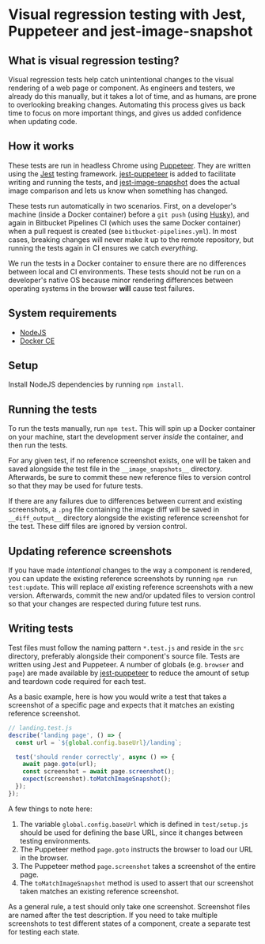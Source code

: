 # Visual regression testing with Jest, Puppeteer and jest-image-snapshot

## What is visual regression testing?

Visual regression tests help catch unintentional changes to the visual rendering of a web page or component. As engineers and testers, we already do this manually, but it takes a lot of time, and as humans, are prone to overlooking breaking changes. Automating this process gives us back time to focus on more important things, and gives us added confidence when updating code.

## How it works

These tests are run in headless Chrome using [Puppeteer](https://pptr.dev/). They are written using the [Jest](https://jestjs.io/docs/en/getting-started) testing framework. [jest-puppeteer](https://github.com/smooth-code/jest-puppeteer) is added to facilitate writing and running the tests, and [jest-image-snapshot](https://github.com/americanexpress/jest-image-snapshot) does the actual image comparison and lets us know when something has changed.

These tests run automatically in two scenarios. First, on a developer's machine (inside a Docker container) before a `git push` (using [Husky](https://github.com/typicode/husky)), and again in Bitbucket Pipelines CI (which uses the same Docker container) when a pull request is created (see `bitbucket-pipelines.yml`). In most cases, breaking changes will never make it up to the remote repository, but running the tests again in CI ensures we catch _everything_.

We run the tests in a Docker container to ensure there are no differences between local and CI environments. These tests should not be run on a developer's native OS because minor rendering differences between operating systems in the browser **will** cause test failures.

## System requirements

- [NodeJS](https://nodejs.org/en/)
- [Docker CE](https://docs.docker.com/v17.12/install/)

## Setup

Install NodeJS dependencies by running `npm install`.

## Running the tests

To run the tests manually, run `npm test`. This will spin up a Docker container on your machine, start the development server _inside_ the container, and then run the tests.

For any given test, if no reference screenshot exists, one will be taken and saved alongside the test file in the `__image_snapshots__` directory. Afterwards, be sure to commit these new reference files to version control so that they may be used for future tests.

If there are any failures due to differences between current and existing screenshots, a `.png` file containing the image diff will be saved in `__diff_output__` directory alongside the existing reference screenshot for the test. These diff files are ignored by version control.

## Updating reference screenshots

If you have made _intentional_ changes to the way a component is rendered, you can update the existing reference screenshots by running `npm run test:update`. This will replace _all_ existing reference screenshots with a new version. Afterwards, commit the new and/or updated files to version control so that your changes are respected during future test runs.

## Writing tests

Test files must follow the naming pattern `*.test.js` and reside in the `src` directory, preferably alongside their component's source file. Tests are written using Jest and Puppeteer. A number of globals (e.g. `browser` and `page`) are made available by [jest-puppeteer](https://github.com/smooth-code/jest-puppeteer#api) to reduce the amount of setup and teardown code required for each test.

As a basic example, here is how you would write a test that takes a screenshot of a specific page and expects that it matches an existing reference screenshot.

```js
// landing.test.js
describe('landing page', () => {
  const url = `${global.config.baseUrl}/landing`;

  test('should render correctly', async () => {
    await page.goto(url);
    const screenshot = await page.screenshot();
    expect(screenshot).toMatchImageSnapshot();
  });
});
```

A few things to note here:

1. The variable `global.config.baseUrl` which is defined in `test/setup.js` should be used for defining the base URL, since it changes between testing environments.
1. The Puppeteer method `page.goto` instructs the browser to load our URL in the browser.
1. The Puppeteer method `page.screenshot` takes a screenshot of the entire page.
1. The `toMatchImageSnapshot` method is used to assert that our screenshot taken matches an existing reference screenshot.

As a general rule, a test should only take one screenshot. Screenshot files are named after the test description. If you need to take multiple screenshots to test different states of a component, create a separate test for testing each state.
